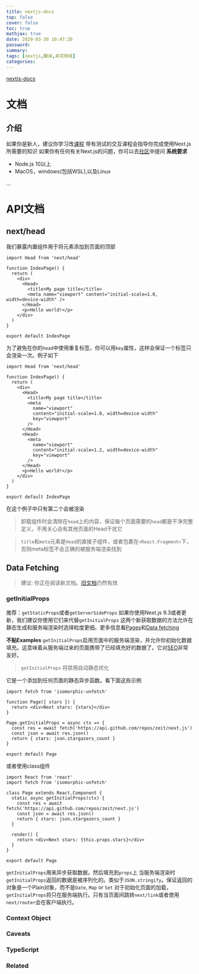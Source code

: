 ```yaml
---
title: nextjs-docs
top: false
cover: false
toc: true
mathjax: true
date: 2020-03-30 10:47:26
password:
summary:
tags: [nextjs,翻译,未完待续]
categories:
---
```

[nextjs-docs](https://nextjs.org/docs/getting-started)

# 文档
## 介绍
如果你是新人，建议你学习改[课程](https://nextjs.org/learn/basics/getting-started)
带有测试的交互课程会指导你完成使用Next.js所需要的知识
如果你有任何有关Next.js的问题，你可以去[社区](https://github.com/zeit/next.js/discussions)中提问
**系统要求**
 - Node.js 10以上
 - MacOS，windows(包括WSL),以及Linux

...

# API文档
## next/head
我们暴露内置组件用于将元素添加到页面的顶部
```
import Head from 'next/head'

function IndexPage() {
  return (
    <div>
      <Head>
        <title>My page title</title>
        <meta name="viewport" content="initial-scale=1.0, width=device-width" />
      </Head>
      <p>Hello world!</p>
    </div>
  )
}

export default IndexPage
```
为了避免在你的`head`中使用重复标签，你可以用`key`属性，这样会保证一个标签只会渲染一次。例子如下
```
import Head from 'next/head'

function IndexPage() {
  return (
    <div>
      <Head>
        <title>My page title</title>
        <meta
          name="viewport"
          content="initial-scale=1.0, width=device-width"
          key="viewport"
        />
      </Head>
      <Head>
        <meta
          name="viewport"
          content="initial-scale=1.2, width=device-width"
          key="viewport"
        />
      </Head>
      <p>Hello world!</p>
    </div>
  )
}

export default IndexPage
```
在这个例子中只有第二个会被渲染
> 卸载组件时会清除在`head`上的内容，保证每个页面需要的`head`都是干净完整定义，不用关心会有其他页面的Head干扰它

> `title`和`meta`元素是`Head`的直接子组件，或者包裹在`<React.Fragment>`下，否则meta标签不会正确的被服务端渲染找到

## Data Fetching
> 建议: 你正在阅读新文档。[旧文档](https://nextjs.org/docs/old)仍然有效

### getInitialProps
推荐：`getStaticProps`或者`getServerSideProps`
如果你使用Next.js 9.3或者更新，我们建议你使用它们来代替`getInitialProps`
这两个新获取数据的方法允许在静态生成和服务端渲染时选择粒度更细。更多信息看[Pages](https://nextjs.org/docs/basic-features/pages)和[Data fetching](https://nextjs.org/docs/basic-features/data-fetching)

**不贴Examples**
`getInitialProps`启用页面中的服务端渲染，并允许你初始化数据填充。这意味着从服务端过来的页面携带了已经填充好的数据了。它对[SEO](https://en.wikipedia.org/wiki/Search_engine_optimization)非常友好。
> `getInitialProps` 将禁用自动静态优化

它是一个添加到任何页面的静态异步函数。看下面这些示例
```
import fetch from 'isomorphic-unfetch'

function Page({ stars }) {
  return <div>Next stars: {stars}</div>
}

Page.getInitialProps = async ctx => {
  const res = await fetch('https://api.github.com/repos/zeit/next.js')
  const json = await res.json()
  return { stars: json.stargazers_count }
}

export default Page
```
或者使用class组件
```
import React from 'react'
import fetch from 'isomorphic-unfetch'

class Page extends React.Component {
  static async getInitialProps(ctx) {
    const res = await fetch('https://api.github.com/repos/zeit/next.js')
    const json = await res.json()
    return { stars: json.stargazers_count }
  }

  render() {
    return <div>Next stars: {this.props.stars}</div>
  }
}

export default Page
```
`getInitialProps`用来异步获取数据，然后填充到`props`上
当服务端渲染时`getInitialProps`返回的数据是被序列化的。类似于`JSON.stringify`。保证返回的对象是一个Plain对象，而不是`Date`, `Map` or `Set`
对于初始化页面的加载，`getInitialProps`将只在服务端执行。只有当页面间跳转`next/link`或者使用`next/router`会在客户端执行。
### Context Object
### Caveats
### TypeScript
### Related